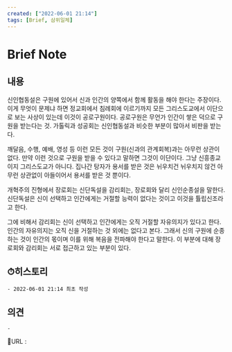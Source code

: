 ```yaml
---
created: ["2022-06-01 21:14"]
tags: [Brief, 삼위일체]
---
```


# Brief Note
## 내용
신인협동설은 구원에 있어서 신과 인간의 양쪽에서 함께 활동을 해야 한다는 주장이다.
이게 무엇이 문제냐 하면 정교회에서 침례회에 이르기까지 모든 그리스도교에서 이단으로 보는 사상이 있는데 이것이 공로구원이다. 공로구원은 무언가 인간이 쌓은 덕으로 구원을 받는다는 것.
가톨릭과 성공회는 신인협동설과 비슷한 부분이 많아서 비판을 받는다.

깨달음, 수행, 예배, 영성 등 이런 모든 것이 구원(신과의 관계회복)과는 아무런 상관이 없다. 만약 이런 것으로 구원을 받을 수 있다고 말하면 그것이 이단이다. 그냥 신흥종교이지 그리스도교가 아니다.
집나간 탕자가 용서를 받은 것은 뉘우치건 뉘우치지 않건 아무런 상관없이 아들이어서 용서를 받은 것 뿐이다. 

개혁주의 진형에서 장로회는 신단독설을 감리회는, 장로회와 달리 신인순종설을 말한다. 
신단독설은 신이 선택하고 인간에게는 거절할 능력이 없다는 것이고 이것을 튤립신조라고 한다.

그에 비해서 감리회는 신이 선택하고 인간에게는 오직 거절할 자유의지가 있다고 한다. 
인간의 자유의지는 오직 신을 거절하는 것 외에는 없다고 본다. 그래서 신의 구원에 순종하는 것이 인간의 몫이며 이를 위해 복음을 전파해야 한다고 말한다.
이 부분에 대해 장로회와 감리회는 서로 접근하고 있는 부분이 있다.

## ⏱히스토리
	- 2022-06-01 21:14 최초 작성

## 의견
	-


📙URL :